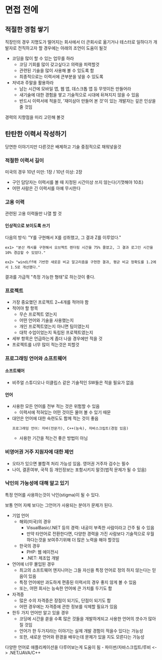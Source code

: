 # 면접 전에
## 적절한 경험 쌓기
직장인의 경우 지명도가 떨어지는 회사에서 더 큰회사로 옮기거나 테스터로 일하다가 개발자로 전직하고자 할 경우에는 아래의 조언이 도움이 될것
- 코딩을 많이 할 수 있는 업무를 하라
    - 코딩 기회를 많이 갖고싶다고 의력을 피력할것
    - 관련된 기술을 많이 사용해 볼 수 있도록 함
    - 최종적으로는 이력서에 큰부분을 넣을 수 있도록
- 저녁과 주말을 활용하라
    - 남는 시간에 모바일 앱, 웹 앱, 데스크톱 앱 등 무엇이든 만들어라
    - 새기술에 대한 경험을 쌓고 기술적으로 시대에 뒤쳐지지 않을 수 있음
    - 반드시 이력서에 적을것, '재미삼아 만들어 본 것'이 있는 개발자는 깊은 인상을 줄 것임

경력의 지향점을 미리 고민해 볼것
## 탄탄한 이력서 작성하기
당연한 이야기지만 다른것은 배제하고 기술 중점적으로 채워넣을것
### 적절한 이력서 길이
미국의 경우 10년 미만: 1장 / 10년 이상: 2장
- 구인 담당자는 이력서를 볼 때 지정된 시간이상 쓰지 않는다(기껏해야 10초)
- 어떤 사람은 긴 이력서를 아예 무시한다
### 고용 이력
관련된 고용 이력들만 나열 할 것
#### 인상적으로 보이도록 쓰기
다음의 방식: "Y를 구현해서 X를 성취했고, 그 결과 Z를 이루었다."
```
ex1> "분산 캐시를 구현해서 오브젝트 렌더링 시간을 75% 줄였고, 그 결과 로그인 시간을 10% 경감할 수 있었다."

ex2> "windiff에 기반한 새로운 비교 알고리즘을 구현한 결과, 평균 비교 정확도를 1.2에서 1.5로 개선했다."
```
결과를 가급적 "측정 가능한 형태"로 하는것이 좋다. 
### 프로젝트
- 가장 중요했던 프로젝트 2~4개를 적어야 함
- 적어야 할 항목
    - 무슨 프로젝트 였는지
    - 어떤 언어와 기술을 사용했는지
    - 개인 프로젝트였는지 아니면 팀이였는지
    - 대학 수업이었는지 독립된 프로젝트였는지
- 세부 항목은 언급하는게 좀더 나을 경우에만 적을 것
- 프로젝트를 너무 많이 적는것은 피할것
### 프로그래밍 언어와 소프트웨어
#### 소프트웨어
- 비주얼 스튜디오나 이클립스 같은 기술적인 SW들은 적을 필요가 없음
#### 언어
- 사용한 모든 언어를 전부 적는 것은 위험할 수 있음
    - 이력서에 적혀있는 어떤 것이든 물어 볼 수 있기 때문
- 대안은 언어에 대한 숙련도도 함께 적는 것이 좋음
    ```
    프로그래밍 언어: 자바(전문가), C++(능숙), 자바스크립트(경험 있음)
    ``` 
    - 사용한 기간을 적는건 좋은 방법이 아님
### 비영어권 거주 지원자에 대한 제언
- 오타가 있으면 불합격 처리 가능성 있음. 영어권 거주자 검수는 필수
- 나이, 결혼여부, 국적 등 개인정보는 포함시키지 말것(법적 문제가 될 수 있음)
### 낙인의 가능성에 대해 알고 있기
특정 언어를 사용하는것이 낙인(stigma)이 될 수 있다.

보통 언어 자체 보다는 그언어가 사용되는 분야가 문제가 된다.

- 기업 언어
    - 해외(미국)의 경우
        - VisualBasic/.NET 등의 경력: 내공이 부족한 사람이라고 간주 될 수 있음
        - 만약 타언어로 전환한다면, 다양한 경력을 가진 사람보다 기술적으로 우월하다는것을 보여주기위해 더 많은 노력을 해야 할것임
    - 한국의 경우
        - PHP: 웹 에이전시
        - .NET: 제조업 개발
- 언어에 너무 몰입된 경우
    - 최고의 소프트웨어 엔지니어는 그들 자신을 특정 언어로 정의 하지 않는다는 믿음이 있음
    - 특정 언어에만 과도하게 편중된 이력서의 경우 좋지 않게 볼 수 있음
    - 또는, 어떤 회사는 능숙한 언어에 큰 가치를 두기도 함
- 자격증
    - 많은 수의 자격증은 장점이 되기도, 단점이 되기도 함
    - 어떤 경우에는 자격증에 관한 정보를 삭제할 필요가 있음
- 한두 가지 언어만 알고 있을 경우
    - 코딩에 시간을 쏟을 수록 많은 것들을 개발하게되고 사용한 언어의 갯수가 많아질 것임
    - 언어가 한 두가지라는 이야기는 실제 개발 경험이 적을수 있다는 가능성
    - 또한, 새로운 언어와 환경을 배우는데 문제가 있을 지도 모른다는 가능성

다양한 언어로 애플리케이션을 다루어보는게 도움이 됨
    - 파이썬/자바스크립트/루비 <-> .NET/JAVA/C++ 